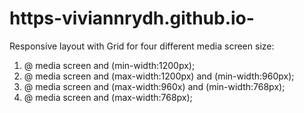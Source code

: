 # https-viviannrydh.github.io-
Responsive layout with Grid
for four different media screen size:
  1. @ media screen and (min-width:1200px);
  2. @ media screen and (max-width:1200px) and (min-width:960px);
  3. @ media screen and (max-width:960x) and (min-width:768px);
  4. @ media screen and (max-width:768px);

